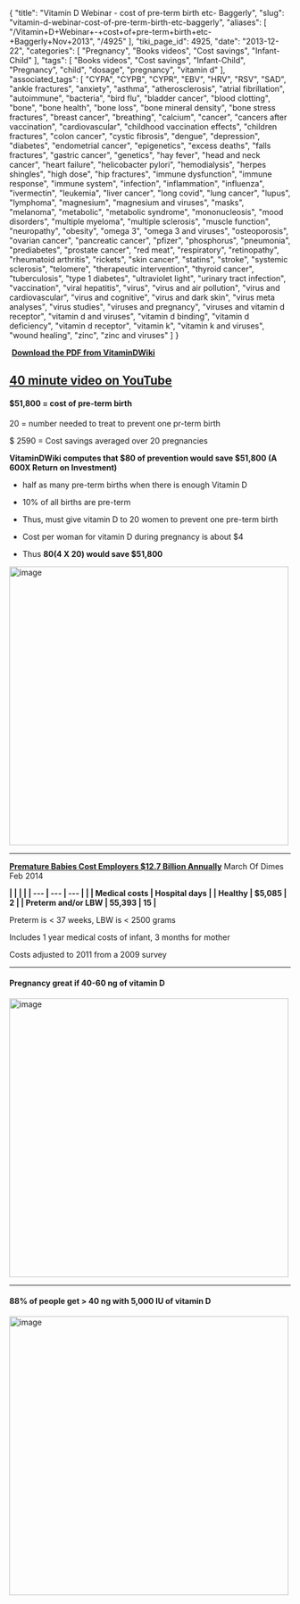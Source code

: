 {
    "title": "Vitamin D Webinar - cost of pre-term birth etc- Baggerly",
    "slug": "vitamin-d-webinar-cost-of-pre-term-birth-etc-baggerly",
    "aliases": [
        "/Vitamin+D+Webinar+-+cost+of+pre-term+birth+etc-+Baggerly+Nov+2013",
        "/4925"
    ],
    "tiki_page_id": 4925,
    "date": "2013-12-22",
    "categories": [
        "Pregnancy",
        "Books videos",
        "Cost savings",
        "Infant-Child"
    ],
    "tags": [
        "Books videos",
        "Cost savings",
        "Infant-Child",
        "Pregnancy",
        "child",
        "dosage",
        "pregnancy",
        "vitamin d"
    ],
    "associated_tags": [
        "CYPA",
        "CYPB",
        "CYPR",
        "EBV",
        "HRV",
        "RSV",
        "SAD",
        "ankle fractures",
        "anxiety",
        "asthma",
        "atherosclerosis",
        "atrial fibrillation",
        "autoimmune",
        "bacteria",
        "bird flu",
        "bladder cancer",
        "blood clotting",
        "bone",
        "bone health",
        "bone loss",
        "bone mineral density",
        "bone stress fractures",
        "breast cancer",
        "breathing",
        "calcium",
        "cancer",
        "cancers after vaccination",
        "cardiovascular",
        "childhood vaccination effects",
        "children fractures",
        "colon cancer",
        "cystic fibrosis",
        "dengue",
        "depression",
        "diabetes",
        "endometrial cancer",
        "epigenetics",
        "excess deaths",
        "falls fractures",
        "gastric cancer",
        "genetics",
        "hay fever",
        "head and neck cancer",
        "heart failure",
        "helicobacter pylori",
        "hemodialysis",
        "herpes shingles",
        "high dose",
        "hip fractures",
        "immune dysfunction",
        "immune response",
        "immune system",
        "infection",
        "inflammation",
        "influenza",
        "ivermectin",
        "leukemia",
        "liver cancer",
        "long covid",
        "lung cancer",
        "lupus",
        "lymphoma",
        "magnesium",
        "magnesium and viruses",
        "masks",
        "melanoma",
        "metabolic",
        "metabolic syndrome",
        "mononucleosis",
        "mood disorders",
        "multiple myeloma",
        "multiple sclerosis",
        "muscle function",
        "neuropathy",
        "obesity",
        "omega 3",
        "omega 3 and viruses",
        "osteoporosis",
        "ovarian cancer",
        "pancreatic cancer",
        "pfizer",
        "phosphorus",
        "pneumonia",
        "prediabetes",
        "prostate cancer",
        "red meat",
        "respiratory",
        "retinopathy",
        "rheumatoid arthritis",
        "rickets",
        "skin cancer",
        "statins",
        "stroke",
        "systemic sclerosis",
        "telomere",
        "therapeutic intervention",
        "thyroid cancer",
        "tuberculosis",
        "type 1 diabetes",
        "ultraviolet light",
        "urinary tract infection",
        "vaccination",
        "viral hepatitis",
        "virus",
        "virus and air pollution",
        "virus and cardiovascular",
        "virus and cognitive",
        "virus and dark skin",
        "virus meta analyses",
        "virus studies",
        "viruses and pregnancy",
        "viruses and vitamin d receptor",
        "vitamin d and viruses",
        "vitamin d binding",
        "vitamin d deficiency",
        "vitamin d receptor",
        "vitamin k",
        "vitamin k and viruses",
        "wound healing",
        "zinc",
        "zinc and viruses"
    ]
}


**<i class="fas fa-file-pdf" style="margin-right: 0.3em;"></i><a href="https://d378j1rmrlek7x.cloudfront.net/attachments/pdf/baggerly-webinar-nov-2013.pdf">Download the PDF from VitaminDWiki</a>** 

## [40 minute video on YouTube](https://www.youtube.com/watch?v=-kKMaoPlzaI)

#### $51,800 = cost of pre-term birth

20 = number needed to treat to prevent one pr-term birth

$ 2590 = Cost savings averaged over 20 pregnancies

 **VitaminDWiki computes that $80 of prevention would save $51,800 (A 600X Return on Investment)** 

* half as many pre-term births when there is enough Vitamin D

* 10% of all births are pre-term

* Thus, must give vitamin D to 20 women to prevent one pre-term birth

* Cost per woman for vitamin D during pregnancy is about $4

* Thus  **$80 ($4 X 20) would save $51,800** 

<img src="https://d378j1rmrlek7x.cloudfront.net/attachments/jpeg/baggerly-58-000-for-pre-term-birth-nov-2013.jpg" alt="image" width="500">

---

 **[Premature Babies Cost Employers $12.7 Billion Annually](http://www.marchofdimes.org/news/premature-babies-cost-employers-127-billion-annually.aspx#)**  March Of Dimes Feb 2014

 **| | | |
| --- | --- | --- |
|  | Medical costs | Hospital days |
| Healthy | $5,085 | 2 |
| Preterm and/or LBW | 55,393 | 15  |** 

Preterm is < 37 weeks, LBW is < 2500 grams

Includes 1 year medical costs of infant, 3 months for mother

Costs adjusted to 2011 from a 2009 survey

---

#### Pregnancy great if 40-60 ng of vitamin D

<img src="https://d378j1rmrlek7x.cloudfront.net/attachments/jpeg/pregnancy-40-ng-and-60-ng-baggerly-nov-2013.jpg" alt="image" width="500">

---

#### 88% of people get > 40 ng with 5,000 IU of vitamin D

<img src="https://d378j1rmrlek7x.cloudfront.net/attachments/jpeg/88-percent-above-40-ng-with-5000-iu-baggerly-nov-2013.jpg" alt="image" width="500">